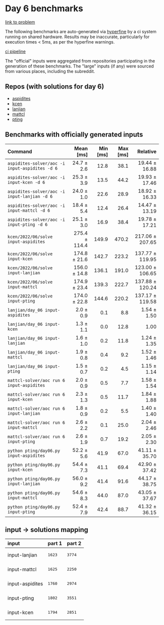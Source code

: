 # Day 6 benchmarks

[link to problem](http://adventofcode.com/2022/day/6)

The following benchmarks are auto-generated via [hyperfine](https://github.com/sharkdp/hyperfine) by a ci system running on shared hardware. Results may be inaccurate, particularly for execution times < 5ms, as per the hyperfine warnings.

[ci pipeline](http://ci.papercode.net:8080/teams/aoc2022/pipelines/aoc-compare-2022)

The "official" inputs were aggregated from repositories participating in the generation of these benchmarks. The "large" inputs (if any) were sourced from various places, including the subreddit.

## Repos (with solutions for day 6)


- [aspidites](https://github.com/aspidites/aoc2022)
- [kcen](https://github.com/kcen/AdventOfCode)
- [lanjian](https://github.com/LanJian/aoc-2022)
- [mattcl](https://github.com/mattcl/aoc2022)
- [pting](https://github.com/pting/aoc2022)

## Benchmarks with officially generated inputs
| Command | Mean [ms] | Min [ms] | Max [ms] | Relative |
|:---|---:|---:|---:|---:|
| `aspidites-solver/aoc -i input-aspidites -d 6` | 24.7 ± 2.6 | 12.8 | 38.1 | 19.44 ± 16.88 |
| `aspidites-solver/aoc -i input-kcen -d 6` | 25.3 ± 3.9 | 13.5 | 44.2 | 19.93 ± 17.46 |
| `aspidites-solver/aoc -i input-lanjian -d 6` | 24.0 ± 1.0 | 22.6 | 28.9 | 18.92 ± 16.33 |
| `aspidites-solver/aoc -i input-mattcl -d 6` | 18.4 ± 5.4 | 12.4 | 26.4 | 14.47 ± 13.19 |
| `aspidites-solver/aoc -i input-pting -d 6` | 25.1 ± 3.0 | 16.9 | 38.4 | 19.78 ± 17.21 |
| `kcen/2022/06/solve input-aspidites` | 275.4 ± 114.4 | 149.9 | 470.2 | 217.06 ± 207.65 |
| `kcen/2022/06/solve input-kcen` | 174.8 ± 21.6 | 142.7 | 223.2 | 137.77 ± 119.95 |
| `kcen/2022/06/solve input-lanjian` | 156.0 ± 14.8 | 136.1 | 191.0 | 123.00 ± 106.65 |
| `kcen/2022/06/solve input-mattcl` | 174.9 ± 23.4 | 139.3 | 222.7 | 137.88 ± 120.24 |
| `kcen/2022/06/solve input-pting` | 174.0 ± 22.8 | 144.6 | 220.2 | 137.17 ± 119.58 |
| `lanjian/day_06 input-aspidites` | 2.0 ± 0.9 | 0.1 | 8.8 | 1.54 ± 1.50 |
| `lanjian/day_06 input-kcen` | 1.3 ± 1.1 | 0.0 | 12.8 | 1.00 |
| `lanjian/day_06 input-lanjian` | 1.6 ± 1.0 | 0.2 | 11.8 | 1.24 ± 1.35 |
| `lanjian/day_06 input-mattcl` | 1.9 ± 0.8 | 0.4 | 9.2 | 1.52 ± 1.46 |
| `lanjian/day_06 input-pting` | 1.5 ± 0.7 | 0.2 | 4.5 | 1.15 ± 1.14 |
| `mattcl-solver/aoc run 6 input-aspidites` | 2.0 ± 0.9 | 0.5 | 7.7 | 1.58 ± 1.54 |
| `mattcl-solver/aoc run 6 input-kcen` | 2.3 ± 1.3 | 0.5 | 11.7 | 1.84 ± 1.88 |
| `mattcl-solver/aoc run 6 input-lanjian` | 1.8 ± 0.9 | 0.2 | 5.5 | 1.40 ± 1.40 |
| `mattcl-solver/aoc run 6 input-mattcl` | 2.6 ± 2.2 | 0.1 | 25.0 | 2.04 ± 2.46 |
| `mattcl-solver/aoc run 6 input-pting` | 2.6 ± 1.9 | 0.7 | 19.2 | 2.05 ± 2.30 |
| `python pting/day06.py input-aspidites` | 52.2 ± 5.6 | 41.9 | 67.0 | 41.11 ± 35.70 |
| `python pting/day06.py input-kcen` | 54.4 ± 7.3 | 41.1 | 69.4 | 42.90 ± 37.42 |
| `python pting/day06.py input-lanjian` | 56.0 ± 9.2 | 41.4 | 91.6 | 44.17 ± 38.75 |
| `python pting/day06.py input-mattcl` | 54.6 ± 8.3 | 44.0 | 87.0 | 43.05 ± 37.67 |
| `python pting/day06.py input-pting` | 52.4 ± 7.9 | 42.4 | 88.7 | 41.32 ± 36.15 |

## input -> solutions mapping
|input|part 1|part 2|
|:---|:---|:---|
|input-lanjian|<pre>1623</pre>|<pre>3774</pre>|
|input-mattcl|<pre>1625</pre>|<pre>2250</pre>|
|input-aspidites|<pre>1760</pre>|<pre>2974</pre>|
|input-pting|<pre>1802</pre>|<pre>3551</pre>|
|input-kcen|<pre>1794</pre>|<pre>2851</pre>|
